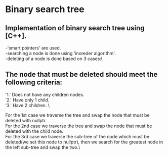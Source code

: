 # Binary search tree

## Implementation of binary search tree using [C++].
 -'smart pointers' are used.\
 -searching a node is done using 'inoreder algorithm'.\
 -deleting of a node is done based on 3 cases:\
## The node that must be deleted should meet the following criteria:
   '1.' Does not have any children nodes.\
   '2.' Have only 1 child.\
   '3.' Have 2 children. \

   For the 1st case we traverse the tree and swap the node that must be deleted with nullptr.\
   For the 2nd case we traverse the tree and swap the node that must be deleted with the child node.\
   For the 3rd case we traverse the sub-tree of the node which must be deleted(we set this node to nullptr), then we search for the greatest node in the left sub-tree and swap the two.\
